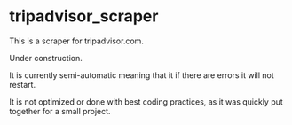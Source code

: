 # tripadvisor_scraper

This is a scraper for tripadvisor.com.

Under construction.

It is currently semi-automatic meaning that it if there are errors it will not restart.

It is not optimized or done with best coding practices, as it was quickly put together for a small project.
